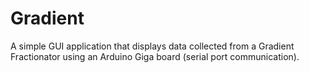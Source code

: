 # Gradient

A simple GUI application that displays data collected from a Gradient Fractionator using an Arduino Giga board (serial port communication).
